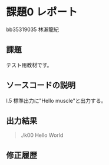 # 課題0 レポート
bb35319035 林瀨龍紀


## 課題
テスト用教材です。


## ソースコードの説明
l.5 標準出力に"Hello muscle"と出力する。


## 出力結果

> ./k00
> Hello World

## 修正履歴

